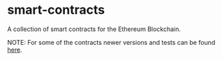 # smart-contracts
A collection of smart contracts for the Ethereum Blockchain.

NOTE: For some of the contracts newer versions and tests can be found [here](https://github.com/vyperhub-io/vyper-smart-contracts).
